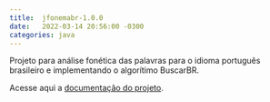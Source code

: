 ```yaml
---
title:  jfonemabr-1.0.0
date:   2022-03-14 20:56:00 -0300
categories: java
---
```

Projeto para análise fonética das palavras para o idioma português brasileiro e implementando o algorítimo BuscarBR.

Acesse aqui a [documentação do projeto](https://lvrodrigues.github.io/repository/jfonemabr-1.0.0/jfonemabr).
